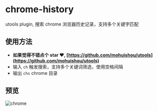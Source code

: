 # chrome-history

utools plugin, 搜索 chrome 浏览器历史记录，支持多个关键字匹配

## 使用方法

- **如果觉得不错点个 star ❤️, [https://github.com/mohuishou/utools](https://github.com/mohuishou/utools)**
- 输入 `ch` 触发搜索，支持多个关键词筛选，使用空格间隔
- 输出 `chs` chrome 目录

## 预览

![chrome](https://raw.githubusercontent.com/mohuishou/utools/master/imgs/chrome.gif)
